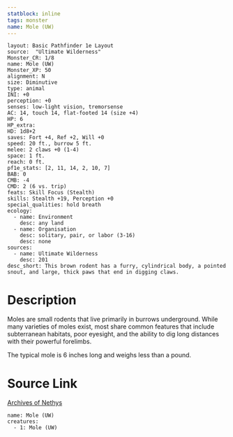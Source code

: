 ```yaml
---
statblock: inline
tags: monster
name: Mole (UW)
---
```

```statblock
layout: Basic Pathfinder 1e Layout
source:  "Ultimate Wilderness"
Monster_CR: 1/8
name: Mole (UW)
Monster_XP: 50
alignment: N
size: Diminutive
type: animal
INI: +0
perception: +0
senses: low-light vision, tremorsense
AC: 14, touch 14, flat-footed 14 (size +4)
HP: 6
HP_extra: 
HD: 1d8+2
saves: Fort +4, Ref +2, Will +0
speed: 20 ft., burrow 5 ft.
melee: 2 claws +0 (1-4)
space: 1 ft.
reach: 0 ft.
pf1e_stats: [2, 11, 14, 2, 10, 7]
BAB: 0
CMB: -4
CMD: 2 (6 vs. trip)
feats: Skill Focus (Stealth)
skills: Stealth +19, Perception +0
special_qualities: hold breath
ecology:
  - name: Environment
    desc: any land
  - name: Organisation
    desc: solitary, pair, or labor (3-16)
    desc: none
sources:
  - name: Ultimate Wilderness
    desc: 201
desc_short: This brown rodent has a furry, cylindrical body, a pointed snout, and large, thick paws that end in digging claws.
```
# Description
Moles are small rodents that live primarily in burrows underground. While many varieties of moles exist, most share common features that include subterranean habitats, poor eyesight, and the ability to dig long distances with their powerful forelimbs.

 The typical mole is 6 inches long and weighs less than a pound.
# Source Link
[Archives of Nethys](https://aonprd.com/MonsterDisplay.aspx?ItemName=Mole%20(UW))
```encounter-table
name: Mole (UW)
creatures:
  - 1: Mole (UW)
```
